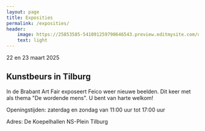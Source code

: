 ```yaml
---
layout: page
title: Exposities
permalink: /exposities/
header:
    image: https://25853585-541091259790646543.preview.editmysite.com/uploads/2/5/8/5/25853585/expositie-4_orig.jpg
    text: light
---
```





22 en 23 maart 2025
## Kunstbeurs in Tilburg

In de Brabant Art Fair exposeert Feico weer nieuwe beelden. Dit keer met als thema "De wordende mens". U bent van harte welkom!

 Openingstijden:
 zaterdag en zondag van 11:00 uur tot 17:00 uur


 Adres:
 De Koepelhallen
 NS-Plein
 Tilburg
